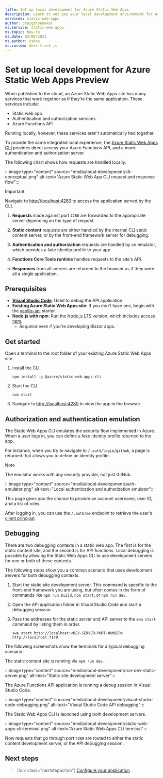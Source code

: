 ```yaml
---
title: Set up local development for Azure Static Web Apps
description: Learn to set you your local development environment for Azure Static Web Apps
services: static-web-apps
author: craigshoemaker
ms.service: static-web-apps
ms.topic: how-to
ms.date: 03/08/2021
ms.author: cshoe
ms.custom: devx-track-js
---
```


# Set up local development for Azure Static Web Apps Preview

When published to the cloud, an Azure Static Web Apps site has many services that work together as if they're the same application. These services include:

- Static web app
- Authentication and authorization services
- Azure Functions API

Running locally, however, these services aren't automatically tied together.

To provide the same integrated local experience, the [Azure Static Web Apps CLI](https://github.com/Azure/static-web-apps-cli) provides direct access your Azure Functions API, and a mock authentication and authorization server.

The following chart shows how requests are handled locally.

:::image type="content" source="media/local-development/cli-conceptual.png" alt-text="Azure Static Web App CLI request and response flow":::

> [!IMPORTANT]
> Navigate to [http://localhost:4280](http://localhost:4280) to access the application served by the CLI.

1. **Requests** made against port `4280` are forwarded to the appropriate server depending on the type of request.

2. **Static content** requests are either handled by the internal CLI static content server, or by the front-end framework server for debugging.

3. **Authentication and authorization** requests are handled by an emulator, which provides a fake identity profile to your app.

4. **Functions Core Tools runtime** handles requests to the site's API.

5. **Responses** from all servers are returned to the browser as if they were all a single application.

## Prerequisites

- **[Visual Studio Code](https://code.visualstudio.com/)**: Used to debug the API application.
- **Existing Azure Static Web Apps site**: If you don't have one, begin with the [vanilla-api](https://github.com/staticwebdev/vanilla-api/generate?return_to=/staticwebdev/vanilla-api/generate) starter.
- **[Node.js](https://nodejs.org) with npm**: Run the [Node.js LTS](https://nodejs.org) version, which includes access [npm](https://www.npmjs.com/).
  - _Required_ even if you're developing Blazor apps.

## Get started

Open a terminal to the root folder of your existing Azure Static Web Apps site.

1. Install the CLI.

    `npm install -g @azure/static-web-apps-cli`

1. Start the CLI.

    `swa start`

1. Navigate to [http://localhost:4280](http://localhost:4280) to view the app in the browser.

## Authorization and authentication emulation

The Static Web Apps CLI emulates the security flow implemented in Azure. When a user logs in, you can define a fake identity profile returned to the app.

For instance, when you try to navigate to `/.auth/login/github`, a page is returned that allows you to define an identity profile.

> [!NOTE]
> The emulator works with any security provider, not just GitHub.

:::image type="content" source="media/local-development/auth-emulator.png" alt-text="Local authentication and authorization emulator":::

This page gives you the chance to provide an account username, user ID, and a list of roles.

After logging in, you can use the `/.auth/me` endpoint to retrieve the user's [client principal](./user-information.md).

## Debugging

There are two debugging contexts in a static web app. The first is for the static content site, and the second is for API functions. Local debugging is possible by allowing the Static Web Apps CLI to use development servers for one or both of these contexts.

The following steps show you a common scenario that uses development servers for both debugging contexts.

1. Start the static site development server. This command is specific to the front-end framework you are using, but often comes in the form of commands like `npm run build`, `npm start`, or `npm run dev`.

1. Open the API application folder in Visual Studio Code and start a debugging session.

1. Pass the addresses for the static server and API server to the `swa start` command by listing them in order.

    `swa start http://localhost:<DEV-SERVER-PORT-NUMBER> http://localhost:7170`

The following screenshots show the terminals for a typical debugging scenario:

The static content site is running via `npm run dev`.

:::image type="content" source="media/local-development/run-dev-static-server.png" alt-text="Static site development server":::

The Azure Functions API application is running a debug session in Visual Studio Code.

:::image type="content" source="media/local-development/visual-studio-code-debugging.png" alt-text="Visual Studio Code API debugging":::

The Static Web Apps CLI is launched using both development servers.

:::image type="content" source="media/local-development/static-web-apps-cli-terminal.png" alt-text="Azure Static Web Apps CLI terminal":::

Now requests that go through port `4280` are routed to either the static content development server, or the API debugging session.

## Next steps

> [!div class="nextstepaction"]
> [Configure your application](configuration.md)
